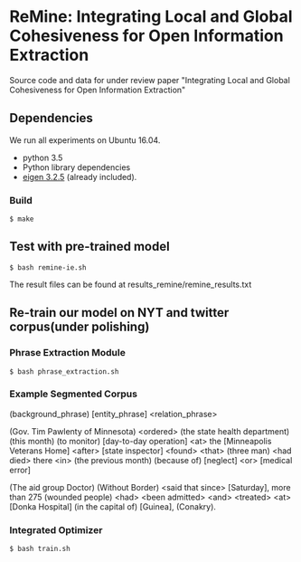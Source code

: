 # ReMine: Integrating Local and Global Cohesiveness for Open Information Extraction
Source code and data for under review paper "Integrating Local and Global Cohesiveness for Open Information Extraction"

## Dependencies

We run all experiments on Ubuntu 16.04.

* python 3.5
* Python library dependencies
* [eigen 3.2.5](http://bitbucket.org/eigen/eigen/get/3.2.5.tar.bz2) (already included).
### Build
```
$ make
```

## Test with pre-trained model
```
$ bash remine-ie.sh
```
The result files can be found at results_remine/remine_results.txt

## Re-train our model on NYT and twitter corpus(under polishing)
### Phrase Extraction Module
```
$ bash phrase_extraction.sh
```
### Example Segmented Corpus
(background_phrase)
[entity_phrase]
\<relation_phrase\>

(Gov. Tim Pawlenty of Minnesota) \<ordered\> (the state health department) (this month) (to monitor) [day-to-day operation] \<at\> the [Minneapolis Veterans Home] \<after\> [state inspector] \<found\> \<that\> (three man) \<had died\> there \<in\> (the previous month) (because of) [neglect] \<or\> [medical error]
  
(The aid group Doctor) (Without Border) \<said that since\> [Saturday], more than 275 (wounded people) \<had\> \<been admitted\> \<and\> \<treated\> \<at\> [Donka Hospital] (in the capital of) [Guinea], (Conakry).

### Integrated Optimizer
```
$ bash train.sh
```
